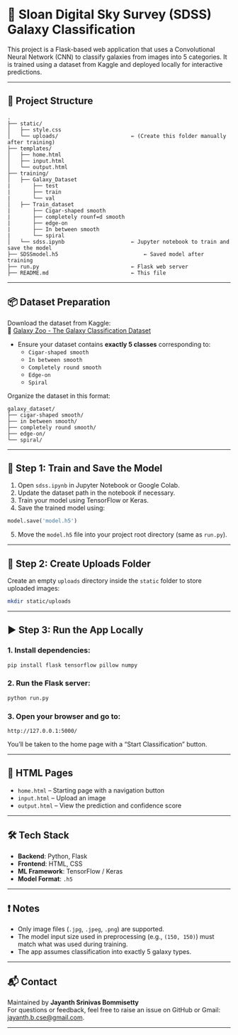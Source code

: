 # 🌌 Sloan Digital Sky Survey (SDSS) Galaxy Classification

This project is a Flask-based web application that uses a Convolutional Neural Network (CNN) to classify galaxies from images into 5 categories. It is trained using a dataset from Kaggle and deployed locally for interactive predictions.

---

## 📁 Project Structure

```
.
├── static/
│   ├── style.css
│   └── uploads/                       ← (Create this folder manually after training)
├── templates/
│   ├── home.html
│   ├── input.html
│   └── output.html
├── training/
│   ├── Galaxy_Dataset
|       ├── test
|       ├── train
|       └── val
│   ├── Train_dataset
|       ├── Cigar-shaped smooth
|       ├── completely rounf=d smooth
|       ├── edge-on
|       ├── In between smooth
|       └── spiral
│   └── sdss.ipynb                     ← Jupyter notebook to train and save the model
├── SDSSmodel.h5                           ← Saved model after training
├── run.py                             ← Flask web server
├── README.md                          ← This file
```

---

## 📦 Dataset Preparation

Download the dataset from Kaggle:  
🔗 [Galaxy Zoo - The Galaxy Classification Dataset](https://www.kaggle.com/datasets)

- Ensure your dataset contains **exactly 5 classes** corresponding to:
  - `Cigar-shaped smooth`
  - `In between smooth`
  - `Completely round smooth`
  - `Edge-on`
  - `Spiral`

Organize the dataset in this format:

```
galaxy_dataset/
├── cigar-shaped smooth/
├── in between smooth/
├── completely round smooth/
├── edge-on/
└── spiral/
```

---

## 🧠 Step 1: Train and Save the Model

1. Open `sdss.ipynb` in Jupyter Notebook or Google Colab.
2. Update the dataset path in the notebook if necessary.
3. Train your model using TensorFlow or Keras.
4. Save the trained model using:

```python
model.save('model.h5')
```

5. Move the `model.h5` file into your project root directory (same as `run.py`).

---

## 📂 Step 2: Create Uploads Folder

Create an empty `uploads` directory inside the `static` folder to store uploaded images:

```bash
mkdir static/uploads
```

---

## ▶️ Step 3: Run the App Locally

### 1. Install dependencies:

```bash
pip install flask tensorflow pillow numpy
```

### 2. Run the Flask server:

```bash
python run.py
```

### 3. Open your browser and go to:

```
http://127.0.0.1:5000/
```

You’ll be taken to the home page with a “Start Classification” button.

---

## 📄 HTML Pages

- `home.html` – Starting page with a navigation button
- `input.html` – Upload an image
- `output.html` – View the prediction and confidence score

---

## 🛠 Tech Stack

- **Backend**: Python, Flask
- **Frontend**: HTML, CSS
- **ML Framework**: TensorFlow / Keras
- **Model Format**: `.h5`

---

## ❗ Notes

- Only image files (`.jpg`, `.jpeg`, `.png`) are supported.
- The model input size used in preprocessing (e.g., `(150, 150)`) must match what was used during training.
- The app assumes classification into exactly 5 galaxy types.

---

## 📬 Contact

Maintained by **Jayanth Srinivas Bommisetty**  
For questions or feedback, feel free to raise an issue on GitHub or Gmail: jayanth.b.cse@gmail.com.

---
